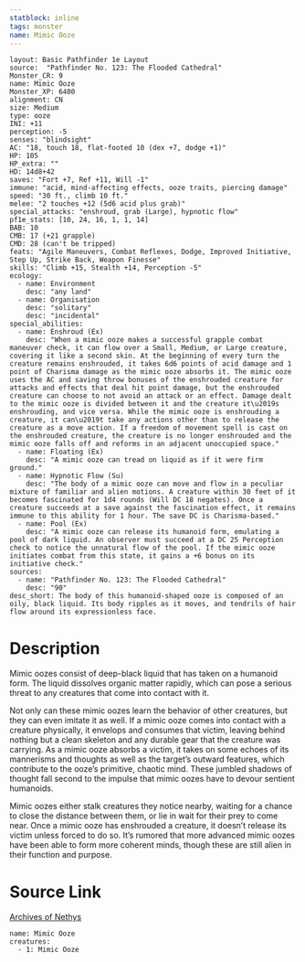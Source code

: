 ```yaml
---
statblock: inline
tags: monster
name: Mimic Ooze
---
```

```statblock
layout: Basic Pathfinder 1e Layout
source:  "Pathfinder No. 123: The Flooded Cathedral"
Monster_CR: 9
name: Mimic Ooze
Monster_XP: 6400
alignment: CN
size: Medium
type: ooze
INI: +11
perception: -5
senses: "blindsight"
AC: "18, touch 18, flat-footed 10 (dex +7, dodge +1)"
HP: 105
HP_extra: ""
HD: 14d8+42
saves: "Fort +7, Ref +11, Will -1"
immune: "acid, mind-affecting effects, ooze traits, piercing damage"
speed: "30 ft., climb 10 ft."
melee: "2 touches +12 (5d6 acid plus grab)"
special_attacks: "enshroud, grab (Large), hypnotic flow"
pf1e_stats: [10, 24, 16, 1, 1, 14]
BAB: 10
CMB: 17 (+21 grapple)
CMD: 28 (can't be tripped)
feats: "Agile Maneuvers, Combat Reflexes, Dodge, Improved Initiative, Step Up, Strike Back, Weapon Finesse"
skills: "Climb +15, Stealth +14, Perception -5"
ecology:
  - name: Environment
    desc: "any land"
  - name: Organisation
    desc: "solitary"
    desc: "incidental"
special_abilities:
  - name: Enshroud (Ex)
    desc: "When a mimic ooze makes a successful grapple combat maneuver check, it can flow over a Small, Medium, or Large creature, covering it like a second skin. At the beginning of every turn the creature remains enshrouded, it takes 6d6 points of acid damage and 1 point of Charisma damage as the mimic ooze absorbs it. The mimic ooze uses the AC and saving throw bonuses of the enshrouded creature for attacks and effects that deal hit point damage, but the enshrouded creature can choose to not avoid an attack or an effect. Damage dealt to the mimic ooze is divided between it and the creature it\u2019s enshrouding, and vice versa. While the mimic ooze is enshrouding a creature, it can\u2019t take any actions other than to release the creature as a move action. If a freedom of movement spell is cast on the enshrouded creature, the creature is no longer enshrouded and the mimic ooze falls off and reforms in an adjacent unoccupied space."
  - name: Floating (Ex)
    desc: "A mimic ooze can tread on liquid as if it were firm ground."
  - name: Hypnotic Flow (Su)
    desc: "The body of a mimic ooze can move and flow in a peculiar mixture of familiar and alien motions. A creature within 30 feet of it becomes fascinated for 1d4 rounds (Will DC 18 negates). Once a creature succeeds at a save against the fascination effect, it remains immune to this ability for 1 hour. The save DC is Charisma-based."
  - name: Pool (Ex)
    desc: "A mimic ooze can release its humanoid form, emulating a pool of dark liquid. An observer must succeed at a DC 25 Perception check to notice the unnatural flow of the pool. If the mimic ooze initiates combat from this state, it gains a +6 bonus on its initiative check."
sources:
  - name: "Pathfinder No. 123: The Flooded Cathedral"
    desc: "90"
desc_short: The body of this humanoid-shaped ooze is composed of an oily, black liquid. Its body ripples as it moves, and tendrils of hair flow around its expressionless face.
```
# Description
Mimic oozes consist of deep-black liquid that has taken on a humanoid form. The liquid dissolves organic matter rapidly, which can pose a serious threat to any creatures that come into contact with it.

 Not only can these mimic oozes learn the behavior of other creatures, but they can even imitate it as well. If a mimic ooze comes into contact with a creature physically, it envelops and consumes that victim, leaving behind nothing but a clean skeleton and any durable gear that the creature was carrying. As a mimic ooze absorbs a victim, it takes on some echoes of its mannerisms and thoughts as well as the target’s outward features, which contribute to the ooze’s primitive, chaotic mind. These jumbled shadows of thought fall second to the impulse that mimic oozes have to devour sentient humanoids.

 Mimic oozes either stalk creatures they notice nearby, waiting for a chance to close the distance between them, or lie in wait for their prey to come near. Once a mimic ooze has enshrouded a creature, it doesn’t release its victim unless forced to do so. It’s rumored that more advanced mimic oozes have been able to form more coherent minds, though these are still alien in their function and purpose.
# Source Link
[Archives of Nethys](https://aonprd.com/MonsterDisplay.aspx?ItemName=Mimic%20Ooze)
```encounter-table
name: Mimic Ooze
creatures:
  - 1: Mimic Ooze
```
